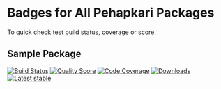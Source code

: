 # Badges for All Pehapkari Packages

To quick check test build status, coverage or score. 


## Sample Package

[![Build Status](https://img.shields.io/travis/pehapkari/SamplePackage.svg?style=flat-square)](https://travis-ci.org/pehapkari/SamplePackage)
[![Quality Score](https://img.shields.io/scrutinizer/g/Pehapkari/SamplePackage.svg?style=flat-square)](https://scrutinizer-ci.com/g/Pehapkari/SamplePackage)
[![Code Coverage](https://img.shields.io/scrutinizer/coverage/g/Pehapkari/SamplePackage.svg?style=flat-square)](https://scrutinizer-ci.com/g/Pehapkari/SamplePackage)
[![Downloads](https://img.shields.io/packagist/dt/pehapkari/sample-package.svg?style=flat-square)](https://packagist.org/packages/pehapkari/sample-package)
[![Latest stable](https://img.shields.io/packagist/v/pehapkari/sample-package.svg?style=flat-square)](https://packagist.org/packages/pehapkari/sample-package)
